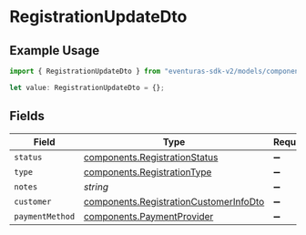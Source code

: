 # RegistrationUpdateDto

## Example Usage

```typescript
import { RegistrationUpdateDto } from "eventuras-sdk-v2/models/components";

let value: RegistrationUpdateDto = {};
```

## Fields

| Field                                                                                            | Type                                                                                             | Required                                                                                         | Description                                                                                      |
| ------------------------------------------------------------------------------------------------ | ------------------------------------------------------------------------------------------------ | ------------------------------------------------------------------------------------------------ | ------------------------------------------------------------------------------------------------ |
| `status`                                                                                         | [components.RegistrationStatus](../../models/components/registrationstatus.md)                   | :heavy_minus_sign:                                                                               | N/A                                                                                              |
| `type`                                                                                           | [components.RegistrationType](../../models/components/registrationtype.md)                       | :heavy_minus_sign:                                                                               | N/A                                                                                              |
| `notes`                                                                                          | *string*                                                                                         | :heavy_minus_sign:                                                                               | N/A                                                                                              |
| `customer`                                                                                       | [components.RegistrationCustomerInfoDto](../../models/components/registrationcustomerinfodto.md) | :heavy_minus_sign:                                                                               | N/A                                                                                              |
| `paymentMethod`                                                                                  | [components.PaymentProvider](../../models/components/paymentprovider.md)                         | :heavy_minus_sign:                                                                               | N/A                                                                                              |